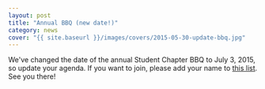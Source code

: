 ```yaml
---
layout: post
title: "Annual BBQ (new date!)"
category: news
cover: "{{ site.baseurl }}/images/covers/2015-05-30-update-bbq.jpg"
---
```


We've changed the date of the annual Student Chapter BBQ to July 3, 2015, so
update your agenda.  If you want to join, please add your name to [this
list][bbq-participants].  See you there!

[bbq-participants]: https://docs.google.com/spreadsheets/d/1nbsq_9gH5d9g_IRV1TPyCW541ZdAblIoL-UqY2M260s/edit?usp=sharing
